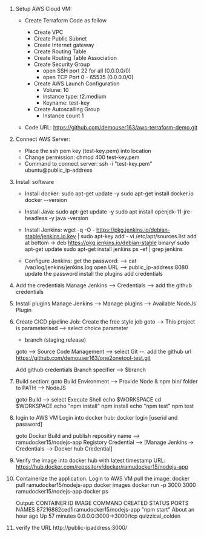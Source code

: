 
1. Setup AWS Cloud VM:
   - Create Terraform Code as follow
     * Create VPC
     * Create Public Subnet
     * Create Internet gateway
     * Create Routing Table
     * Create Routing Table Association
     * Create Security Group
       - open SSH port 22 for all (0.0.0.0/0)
       - open TCP Port 0 - 65535 (0.0.0.0/0)
     * Create AWS Launch Configuration
       - Volune: 10
       - instance type: t2.medium
       - Keyname: test-key
     * Create Autoscalling Group
       - Instance count 1
    
    - Code URL: https://github.com/demouser163/aws-terraform-demo.git

2. Connect AWS Server:
   - Place the ssh pem key (test-key.pem) into location
   - Change permission:
       chmod 400 test-key.pem
   - Command to connect server:
       ssh -i "test-key.pem" ubuntu@public_ip-address

3. Install software
   - Install docker:
      sudo apt-get update -y
      sudo apt-get install docker.io
      docker --version

   - Install Java:
      sudo apt-get update -y
      sudo apt install openjdk-11-jre-headless -y
      java -version 
 
   - Install Jenkins:
      wget -q -O - https://pkg.jenkins.io/debian-stable/jenkins.io.key | sudo apt-key add -
      vi /etc/apt/sources.list
      add at bottom -> deb https://pkg.jenkins.io/debian-stable binary/
      sudo apt-get update
      sudo apt-get install jenkins
      ps -ef | grep jenkins

   - Configure Jenkins:
     get the password: --> cat /var/log/jenkins/jenkins.log
     open URL --> public_ip-address:8080
     update the password
     install the plugins
     add credentials
4. Add the credentials
   Manage Jenkins --> Credentials --> add the github credentials

5. Install plugins
    Manage Jenkins --> Manage plugins --> Available
    NodeJs Plugin
    
6.  Create CICD pipeline Job:
    Create the free style job
    goto --> This project is parameterised --> select choice parameter
     - branch (staging,release)
     
    goto --> Source Code Management --> select Git --. add the github url
     https://github.com/demouser163/one2onetool-test.git

    Add github credentials 
    Branch specifier --> $branch

7. Build section:
   goto Build Environment --> Provide Node & npm bin/ folder to PATH --> NodeJS

   goto Build --> select Execute Shell
     echo $WORKSPACE
     cd $WORKSPACE
     echo "npm install"
     npm install
     echo "npm test"
     npm test

8. login to AWS VM
    Login into docker hub:
    docker login [userid and password]

    goto Docker Build and publish
     repositiry name --> ramudocker15/nodejs-app
     Registory Credential --> [Manage Jenkins -> Credentials --> Docker hub Credential]

9. Verify the image into docker hub with latest timestamp
   URL: https://hub.docker.com/repository/docker/ramudocker15/nodejs-app

10. Containerize the application.
    Login to AWS VM
    pull the image:
    docker pull ramudocker15/nodejs-app
    docker images
    docker run -p 3000:3000 ramudocker15/nodejs-app
    docker ps

    Output:
    CONTAINER ID   IMAGE                     COMMAND       CREATED             STATUS          PORTS                    NAMES
    87216882ced1   ramudocker15/nodejs-app   "npm start"   About an hour ago   Up 57 minutes   0.0.0.0:3000->3000/tcp   quizzical_colden

11. verify the URL
     http://public-ipaddress:3000/
